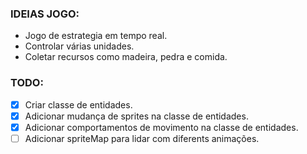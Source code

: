 ### IDEIAS JOGO:
- Jogo de estrategia em tempo real.
- Controlar várias unidades.
- Coletar recursos como madeira, pedra e comida.

### TODO:
- [x] Criar classe de entidades.
- [x] Adicionar mudança de sprites na classe de entidades.
- [x] Adicionar comportamentos de movimento na classe de entidades.
- [ ] Adicionar spriteMap para lidar com diferents animações.
